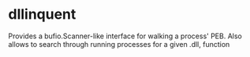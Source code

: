 # dllinquent

Provides a bufio.Scanner-like interface for walking a process' PEB.
Also allows to search through running processes for a given <name>.dll, function